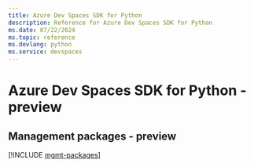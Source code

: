 ```yaml
---
title: Azure Dev Spaces SDK for Python
description: Reference for Azure Dev Spaces SDK for Python
ms.date: 07/22/2024
ms.topic: reference
ms.devlang: python
ms.service: devspaces
---
```

# Azure Dev Spaces SDK for Python - preview

## Management packages - preview
[!INCLUDE [mgmt-packages](dev-spaces-mgmt-index.md)]